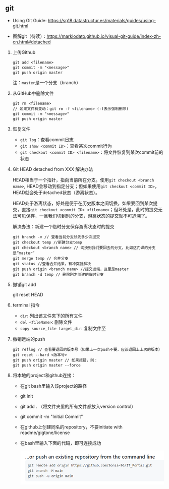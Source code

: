 ## git

- Using Git Guide: https://sp18.datastructur.es/materials/guides/using-git.html

- 图解git（待读）：https://marklodato.github.io/visual-git-guide/index-zh-cn.html#detached

  

1. 上传Github

   ```
   git add <filename>
   git commit -m "<message>"
   git push origin master 
   ```

   注：`master`是一个分支（branch）

   

2. 从GitHub中删除文件

   ```
   git rm <filename>
   // 如果文件有变动：git rm -f <filename> (-f表示强制删除)
   git commit -m "<message>"
   git push origin master
   ```

   

3. 恢复文件

   - `git log`：查看commit日志
   - `git show <commit ID>`：查看某次commit行为
   - `git checkout <commit ID> <filename>`：将文件恢复到某次commit前的状态



4. Git HEAD detached from XXX 解决办法

   HEAD相当于一个指针，指向当前所在分支。使用`git checkout <branch name>`, HEAD会移动到指定分支；但如果使用`git checkout <commit ID>`，HEAD就会处于detached状态（游离状态）。

   HEAD处于游离状态，好处是便于在历史版本之间切换，如果要回到某次提交，直接`git checkout <commit ID> <filename>`；但坏处是，此时的提交无法可见保存，一旦我们切到别的分支，游离状态的提交就不可追溯了。

   

   解决办法：新建一个临时分支保存游离状态时的提交

   ```
   git branch -v // 查看当前分支领先多少次提交
   git checkout temp //新建分支temp
   git checkout <branch name> // 切换到我们要回去的分支，比如这门课的分支是“master”
   git merge temp // 合并分支
   git status //查看合并结果，有冲突就解决
   git push origin <branch name> //提交远端，这里是master
   git branch -d temp // 删除刚才创建的临时分支
   ```



5. 撤销git add 

   git reset HEAD




5. terminal 指令
   - `dir`: 列出该文件夹下的所有文件
   - `del <fileName>`:  删除文件
   - `copy source_file target_dir`: 复制文件至



6. 撤销远端的push

   ```
   git reflog // 查看要退回的版本号（如果上一次push不要，应该退回上上次的版本）
   git reset --hard <版本号>
   git push origin master // 如果报错，则：
   git push origin master --force
   ```

   

7. 将本地的project和github连接：

   - 在git bash里输入该project的路径

   - git init

   - git add . （将文件夹里的所有文件都放入version      control）

   - git commit -m "Initial      Commit"

   - 在github上创建同名的repository，不要initiate with      readme/gigtone/license

   - 在bash里输入下面的代码，即可连接成功

     ![image-20210629233535794](images/image-20210629233535794.png)
